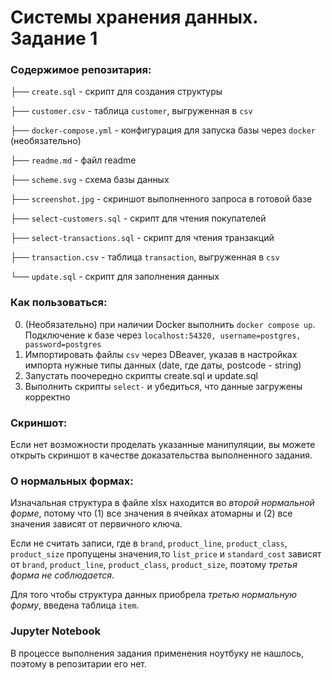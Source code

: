 # Системы хранения данных. Задание 1

### Содержимое репозитария:

├── ``create.sql`` - скрипт для создания структуры

├── ``customer.csv`` - таблица ``customer``, выгруженная в ``csv``

├── ``docker-compose.yml`` - конфигурация для запуска базы через ``docker`` (необязательно)

├── ``readme.md`` - файл readme

├── ``scheme.svg`` - схема базы данных

├── ``screenshot.jpg`` - скриншот выполненного запроса в готовой базе

├── ``select-customers.sql`` - скрипт для чтения покупателей

├── ``select-transactions.sql`` - скрипт для чтения транзакций

├── ``transaction.csv`` - таблица ``transaction``, выгруженная в ``csv``

└── ``update.sql`` - скрипт для заполнения данных

### Как пользоваться:

0. (Необязательно) при наличии Docker выполнить ``docker compose up``. Подключение к базе через ``localhost:54320, username=postgres, password=postgres``
1. Импортировать файлы ``csv`` через DBeaver, указав в настройках импорта нужные типы данных (date, где даты, postcode - string)
2. Запустать поочередно скрипты create.sql и update.sql
3. Выполнить скрипты ``select-`` и убедиться, что данные загружены корректно

### Скриншот:

Если нет возможности проделать указанные манипуляции, вы можете открыть скриншот в качестве доказательства выполненного задания.

### О нормальных формах:

Изначальная структура в файле xlsx находится во *второй нормальной форме*, потому что (1) все значения в ячейках атомарны и (2) все значения зависят от первичного ключа.

Если не считать записи, где в ``brand``, ``product_line``, ``product_class``, ``product_size`` пропущены значения,то ``list_price`` и ``standard_cost`` зависят от ``brand``, ``product_line``, ``product_class``, ``product_size``, поэтому *третья форма не соблюдается*.

Для того чтобы структура данных приобрела *третью нормальную форму*, введена таблица ``item``.

### Jupyter Notebook

В процессе выполнения задания применения ноутбуку не нашлось, поэтому в репозитарии его нет.